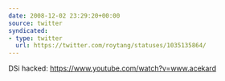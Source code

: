 ```yaml
---
date: 2008-12-02 23:29:20+00:00
source: twitter
syndicated:
- type: twitter
  url: https://twitter.com/roytang/statuses/1035135864/
---
```


DSi hacked: https://www.youtube.com/watch?v=www.acekard